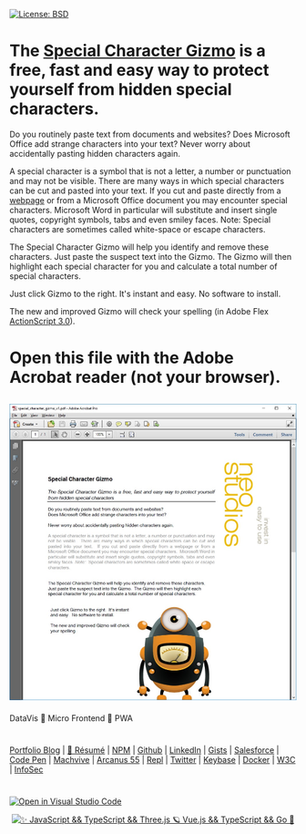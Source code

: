 [![License: BSD](https://badgen.net/badge/license/BSD/orange)](https://opensource.org/licenses/BSD-3-Clause)
# The [Special Character Gizmo](https://neodigm.github.io/special-character-gizmo//gizmo_special_character_pdf.jpg) is a free, fast and easy way to protect yourself from hidden special characters.

Do you routinely paste text from documents and websites?
Does Microsoft Office add strange characters into your text?
Never worry about accidentally pasting hidden characters again.

A special character is a symbol that is not a letter, a number or punctuation and may
not be visible. There are many ways in which special characters can be cut and
pasted into your text. If you cut and paste directly from a [webpage](https://www.thescottkrause.com/tags/curated/) or from a
Microsoft Office document you may encounter special characters. Microsoft Word in
particular will substitute and insert single quotes, copyright symbols, tabs and even
smiley faces. Note: Special characters are sometimes called white-space or escape
characters.

The Special Character Gizmo will help you identify and remove these characters.
Just paste the suspect text into the Gizmo. The Gizmo will then highlight each
special character for you and calculate a total number of special characters.

Just click Gizmo to the right. It's instant and easy. No software to install.

The new and improved Gizmo will check your spelling (in Adobe Flex [ActionScript 3.0](https://gist.github.com/neodigm/3f74b31c1a12a92c08c3d90ce403998e)).

# Open this file with the Adobe Acrobat reader (not your browser).

[<img src="gizmo_special_character_pdf.jpg" target="_blank">](https://github.com/neodigm/special-character-gizmo/raw/gh-pages/special_character_gizmo_v1.pdf)
---
DataVis 🚀 Micro Frontend 🚀 PWA

#
[Portfolio Blog](https://www.theScottKrause.com) |
[🚀 Résumé](https://www.thescottkrause.com/Arcanus_Scott_C_Krause_2021.pdf) |
[NPM](https://www.npmjs.com/~neodigm) |
[Github](https://github.com/neodigm) |
[LinkedIn](https://www.linkedin.com/in/neodigm55/) |
[Gists](https://gist.github.com/neodigm?direction=asc&sort=created) |
[Salesforce](https://trailblazer.me/id/skrause) |
[Code Pen](https://codepen.io/neodigm24) |
[Machvive](https://www.machvive.com/) |
[Arcanus 55](https://www.arcanus55.com/) |
[Repl](https://repl.it/@neodigm) |
[Twitter](https://twitter.com/neodigm24) |
[Keybase](https://keybase.io/neodigm) |
[Docker](https://hub.docker.com/u/neodigm) |
[W3C](https://www.w3.org/users/123844) |
[InfoSec](https://www.arcanus55.medium.com/offline-vs-cloud-password-managers-51b1fbebe301)
#

[![Open in Visual Studio Code](https://open.vscode.dev/badges/open-in-vscode.svg)](https://open.vscode.dev/neodigm/vue_voyagers)

<p align="center">
  <a target="_blank" href="https://www.thescottkrause.com">
    <img src="https://neodigm.github.io/pan-fried-monkey-fisticuffs/thescottkrause_contact_card.png" title="✨ JavaScript && TypeScript && Three.js 🪐 Vue.js && TypeScript && Go  🍰">
  </a>
</p>

